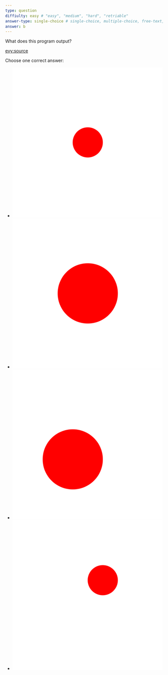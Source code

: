 ```yaml
---
type: question
diffiulty: easy # "easy", "medium", "hard", "retriable"
answer-type: single-choice # single-choice, multiple-choice, free-text, multiple-free-texts, program, map
answer: b
---
```


What does this program output?

[evy:source](img/dot2.evy "evy:source")

Choose one correct answer:

- ![dot](img/dot1.evy.svg)
- ![dot](img/dot2.evy.svg)
- ![dot](img/dot3.evy.svg)
- ![dot](img/dot4.evy.svg)
